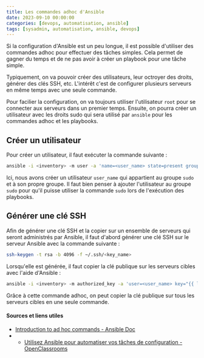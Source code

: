 ```yaml
---
title: Les commandes adhoc d'Ansible
date: 2023-09-10 00:00:00  
categories: [devops, automatisation, ansible]
tags: [sysadmin, automatisation, ansible, devops]
---
```


Si la configuration d'Ansible est un peu longue, il est possible d'utiliser des commandes adhoc pour effectuer des tâches simples. Cela permet de gagner du temps et de ne pas avoir à créer un playbook pour une tâche simple.

Typiquement, on va pouvoir créer des utilisateurs, leur octroyer des droits, générer des clés SSH, etc. L'intérêt c'est de configurer plusieurs serveurs en même temps avec une seule commande.

Pour facilier la configuration, on va toujours utiliser l'utilisateur `root` pour se connecter aux serveurs dans un premier temps. Ensuite, on pourra créer un utilisateur avec les droits sudo qui sera utilisé par `ansible` pour les commandes adhoc et les playbooks.

## Créer un utilisateur

Pour créer un utilisateur, il faut exécuter la commande suivante :

```bash
ansible -i <inventory> -m user -a 'name=<user_name> state=present groups="sudo,<user_name>" append=yes' --become --ask-become-pass -u <default_user> --ask-pass <group>
```

Ici, nous avons créer un utilisateur `user_name` qui appartient au groupe `sudo` et à son propre groupe. Il faut bien penser à ajouter l'utilisateur au groupe `sudo` pour qu'il puisse utiliser la commande `sudo` lors de l'exécution des playbooks.

## Générer une clé SSH

Afin de générer une clé SSH et la copier sur un ensemble de serveurs qui seront administrés par Ansible, il faut d'abord générer une clé SSH sur le serveur Ansible avec la commande suivante :

```bash
ssh-keygen -t rsa -b 4096 -f ~/.ssh/<key_name>
```

Lorsqu'elle est générée, il faut copier la clé publique sur les serveurs cibles avec l'aide d'Ansible :

```bash
ansible -i <inventory> -m authorized_key -a 'user=<user_name> key="{{ lookup("file", "~/.ssh/<key_name>.pub") }}"' --become --ask-become-pass -u <default_user> --ask-pass <group>
```

Grâce à cette commande adhoc, on peut copier la clé publique sur tous les serveurs cibles en une seule commande.

#### Sources et liens utiles

- [Introduction to ad hoc commands - Ansible Doc](https://docs.ansible.com/ansible/latest/command_guide/intro_adhoc.html)
- - [Utilisez Ansible pour automatiser vos tâches de configuration - OpenClassrooms](https://openclassrooms.com/fr/courses/2035796-utilisez-ansible-pour-automatiser-vos-taches-de-configuration)